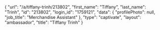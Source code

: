{
    "url": "\/a\/tiffany-trinh\/213802",
    "first_name": "Tiffany",
    "last_name": "Trinh",
    "id": "213802",
    "login_id": "1759121",
    "data": {
        "profilePhoto": null,
        "job_title": "Merchandise Assistant"
    },
    "type": "captivate",
    "layout": "ambassador",
    "title": "Tiffany Trinh"
}